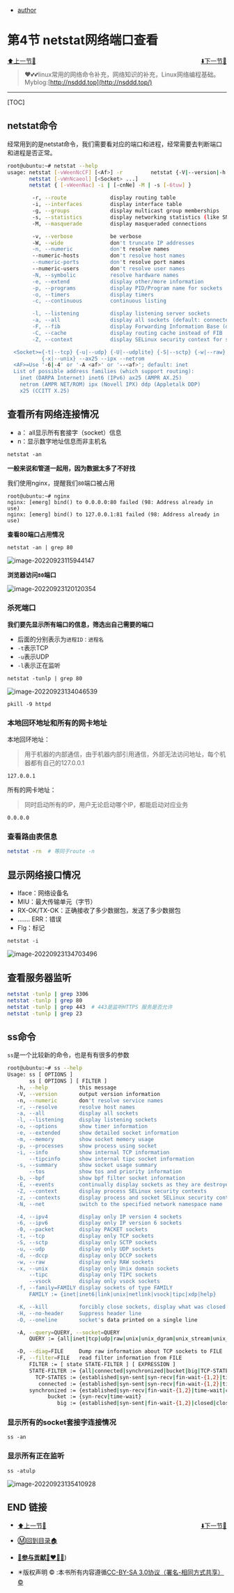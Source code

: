 + [author](http://nsddd.top)

# 第4节 netstat网络端口查看

<div><a href = '3.md' style='float:left'>⬆️上一节🔗</a><a href = '5.md' style='float: right'>⬇️下一节🔗</a></div>
<br>

> ❤️💕💕linux常用的网络命令补充，网络知识的补充，Linux网络编程基础。Myblog:[http://nsddd.top](http://nsddd.top/)

---
[TOC]

## netstat命令

经常用到的是netstat命令，我们需要看对应的端口和进程，经常需要去判断端口和进程是否正常。

```bash
root@ubuntu:~# netstat --help
usage: netstat [-vWeenNcCF] [<Af>] -r         netstat {-V|--version|-h|--help}
       netstat [-vWnNcaeol] [<Socket> ...]
       netstat { [-vWeenNac] -i | [-cnNe] -M | -s [-6tuw] }

        -r, --route              display routing table
        -i, --interfaces         display interface table
        -g, --groups             display multicast group memberships
        -s, --statistics         display networking statistics (like SNMP)
        -M, --masquerade         display masqueraded connections

        -v, --verbose            be verbose
        -W, --wide               don't truncate IP addresses
        -n, --numeric            don't resolve names
        --numeric-hosts          don't resolve host names
        --numeric-ports          don't resolve port names
        --numeric-users          don't resolve user names
        -N, --symbolic           resolve hardware names
        -e, --extend             display other/more information
        -p, --programs           display PID/Program name for sockets
        -o, --timers             display timers
        -c, --continuous         continuous listing

        -l, --listening          display listening server sockets
        -a, --all                display all sockets (default: connected)
        -F, --fib                display Forwarding Information Base (default)
        -C, --cache              display routing cache instead of FIB
        -Z, --context            display SELinux security context for sockets

  <Socket>={-t|--tcp} {-u|--udp} {-U|--udplite} {-S|--sctp} {-w|--raw}
           {-x|--unix} --ax25 --ipx --netrom
  <AF>=Use '-6|-4' or '-A <af>' or '--<af>'; default: inet
  List of possible address families (which support routing):
    inet (DARPA Internet) inet6 (IPv6) ax25 (AMPR AX.25) 
    netrom (AMPR NET/ROM) ipx (Novell IPX) ddp (Appletalk DDP) 
    x25 (CCITT X.25) 
```



## 查看所有网络连接情况

+ a： all显示所有套接字（socket）信息
+ n：显示数字地址信息而非主机名

```
netstat -an
```

**一般来说和管道一起用，因为数据太多了不好找**



我们使用nginx，提醒我们`80`端口被占用

```
root@ubuntu:~# nginx
nginx: [emerg] bind() to 0.0.0.0:80 failed (98: Address already in use)
nginx: [emerg] bind() to 127.0.0.1:81 failed (98: Address already in use)
```



**查看80端口占用情况**

```
netstat -an | grep 80
```

![image-20220923115944147](https://sm.nsddd.top//typora/image-20220923115944147.png?mail:3293172751@qq.com)



**浏览器访问`80`端口**

![image-20220923120120354](https://sm.nsddd.top//typora/image-20220923120120354.png?mail:3293172751@qq.com)



### 杀死端口

**我们要先显示所有端口的信息，筛选出自己需要的端口**

+ 后面的分别表示为`进程ID：进程名`
+ `-t`表示TCP
+ `-u`表示UDP
+ `-l`表示正在监听

```
netstat -tunlp | grep 80	
```

![image-20220923134046539](https://sm.nsddd.top//typora/image-20220923134046539.png?mail:3293172751@qq.com)

```
pkill -9 httpd
```



### 本地回环地址和所有的网卡地址

本地回环地址：

> 用于机器的内部通信，由于机器内部引用通信，外部无法访问地址，每个机器都有自己的127.0.0.1

```
127.0.0.1
```



所有的网卡地址：

> 同时启动所有的IP，用户无论启动哪个IP，都能启动对应业务

```
0.0.0.0
```





### 查看路由表信息

```bash
netstat -rn  # 等同于route -n
```



## 显示网络接口情况

+ Iface：网络设备名
+ MIU：最大传输单元（字节）
+ RX-OK/TX-OK：正确接收了多少数据包，发送了多少数据包
+ ……. ERR：错误
+ Flg：标记

```
netstat -i
```

![image-20220923134703496](https://sm.nsddd.top//typora/image-20220923134703496.png?mail:3293172751@qq.com)



## 查看服务器监听

```bash
netstat -tunlp | grep 3306
netstat -tunlp | grep 80
netstat -tunlp | grep 443  # 443是监听HTTPS 服务是否允许
netstat -tunlp | grep 23
```



## ss命令

`ss`是一个比较新的命令，也是有有很多的参数

```bash
root@ubuntu:~# ss --help
Usage: ss [ OPTIONS ]
       ss [ OPTIONS ] [ FILTER ]
   -h, --help          this message
   -V, --version       output version information
   -n, --numeric       don't resolve service names
   -r, --resolve       resolve host names
   -a, --all           display all sockets
   -l, --listening     display listening sockets
   -o, --options       show timer information
   -e, --extended      show detailed socket information
   -m, --memory        show socket memory usage
   -p, --processes     show process using socket
   -i, --info          show internal TCP information
       --tipcinfo      show internal tipc socket information
   -s, --summary       show socket usage summary
       --tos           show tos and priority information
   -b, --bpf           show bpf filter socket information
   -E, --events        continually display sockets as they are destroyed
   -Z, --context       display process SELinux security contexts
   -z, --contexts      display process and socket SELinux security contexts
   -N, --net           switch to the specified network namespace name

   -4, --ipv4          display only IP version 4 sockets
   -6, --ipv6          display only IP version 6 sockets
   -0, --packet        display PACKET sockets
   -t, --tcp           display only TCP sockets
   -S, --sctp          display only SCTP sockets
   -u, --udp           display only UDP sockets
   -d, --dccp          display only DCCP sockets
   -w, --raw           display only RAW sockets
   -x, --unix          display only Unix domain sockets
       --tipc          display only TIPC sockets
       --vsock         display only vsock sockets
   -f, --family=FAMILY display sockets of type FAMILY
       FAMILY := {inet|inet6|link|unix|netlink|vsock|tipc|xdp|help}

   -K, --kill          forcibly close sockets, display what was closed
   -H, --no-header     Suppress header line
   -O, --oneline       socket's data printed on a single line

   -A, --query=QUERY, --socket=QUERY
       QUERY := {all|inet|tcp|udp|raw|unix|unix_dgram|unix_stream|unix_seqpacket|packet|netlink|vsock_stream|vsock_dgram|tipc}[,QUERY]

   -D, --diag=FILE     Dump raw information about TCP sockets to FILE
   -F, --filter=FILE   read filter information from FILE
       FILTER := [ state STATE-FILTER ] [ EXPRESSION ]
       STATE-FILTER := {all|connected|synchronized|bucket|big|TCP-STATES}
         TCP-STATES := {established|syn-sent|syn-recv|fin-wait-{1,2}|time-wait|closed|close-wait|last-ack|listening|closing}
          connected := {established|syn-sent|syn-recv|fin-wait-{1,2}|time-wait|close-wait|last-ack|closing}
       synchronized := {established|syn-recv|fin-wait-{1,2}|time-wait|close-wait|last-ack|closing}
             bucket := {syn-recv|time-wait}
                big := {established|syn-sent|fin-wait-{1,2}|closed|close-wait|last-ack|listening|closing}
```



### 显示所有的socket套接字连接情况

```
ss -an
```



### 显示所有正在监听

```
ss -atulp
```

![image-20220923135410928](https://sm.nsddd.top//typora/image-20220923135410928.png?mail:3293172751@qq.com)



## END 链接

<ul><li><div><a href = '3.md' style='float:left'>⬆️上一节🔗</a><a href = '5.md' style='float: right'>⬇️下一节🔗</a></div></li></ul>

+ [Ⓜ️回到目录🏠](../README.md)

+ [**🫵参与贡献💞❤️‍🔥💖**](https://nsddd.top/archives/contributors))

+ ✴️版权声明 &copy; :本书所有内容遵循[CC-BY-SA 3.0协议（署名-相同方式共享）&copy;](http://zh.wikipedia.org/wiki/Wikipedia:CC-by-sa-3.0协议文本) 

